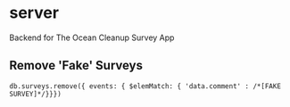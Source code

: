 # server

Backend for The Ocean Cleanup Survey App

## Remove 'Fake' Surveys

`db.surveys.remove({ events: { $elemMatch: { 'data.comment' : /*[FAKE SURVEY]*/}}})`
